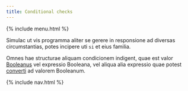 ```yaml
---
title: Conditional checks
---
```


{% include menu.html %}

Simulac ut vis programma aliter se gerere in responsione ad diversas circumstantias, potes incipere uti `si` et eius familia.

Omnes hae structurae aliquam condicionem indigent, quae est valor [Booleanus](/la/essentials/booleans) vel expressio Booleana, vel aliqua alia expressio quae potest [converti](/la/essentials/coercion) ad valorem Booleanum.

{% include nav.html %}